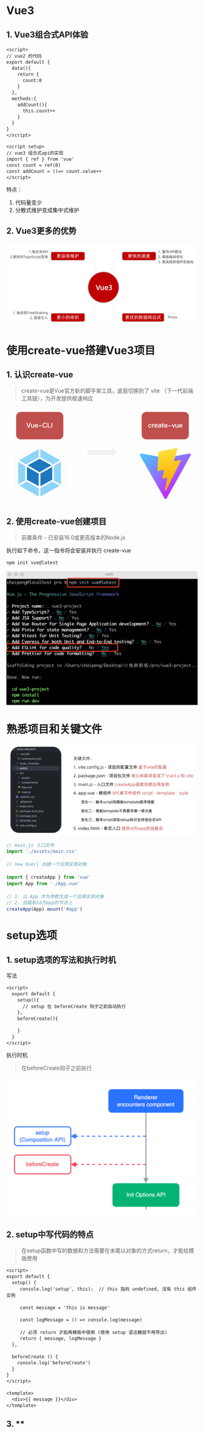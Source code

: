 # Vue3
## 1. Vue3组合式API体验
```vue
<script>
// vue2 的代码
export default {
  data(){
    return {
      count:0
    }
  },
  methods:{
    addCount(){
      this.count++
    }
  }
}
</script>
```

```vue
<script setup>
// vue3 组合式api的实现
import { ref } from 'vue'
const count = ref(0)
const addCount = ()=> count.value++
</script>
```

特点：

1. 代码量变少
2. 分散式维护变成集中式维护
## 2. Vue3更多的优势
![image.png](assets/01.png)



# 使用create-vue搭建Vue3项目

## 1. 认识create-vue
> create-vue是Vue官方新的脚手架工具，底层切换到了 vite （下一代前端工具链），为开发提供极速响应


![image.png](assets/2.png)

## 2. 使用create-vue创建项目
> 前置条件 - 已安装16.0或更高版本的Node.js

执行如下命令，这一指令将会安装并执行 create-vue
```bash
npm init vue@latest
```

![image.png](assets/3.png)



# 熟悉项目和关键文件

![image.png](assets/4.png)

```js
// main.js 入口文件
import './assets/main.css'

// new Vue() 创建一个应用实例对象

import { createApp } from 'vue'
import App from './App.vue'

// 1. 以 App 作为参数生成一个应用实例对象
// 2. 挂载到id为app的节点上
createApp(App).mount('#app')
```



# setup选项

## 1. setup选项的写法和执行时机
写法
```vue
<script>
  export default {
    setup(){
      // setup 在 beforeCreate 钩子之前自动执行
    },
    beforeCreate(){
      
    }
  }
</script>
```
执行时机
> 在beforeCreate钩子之前执行

![image.png](assets/5.png)

## 2. setup中写代码的特点
> 在setup函数中写的数据和方法需要在末尾以对象的方式return，才能给模版使用

```vue
<script>
export default {
  setup() {
     console.log('setup', this);  // this 指向 undefined, 没有 this 组件实例

     const message = 'this is message'

     const logMessage = () => console.log(message)

     // 必须 return 才能再模板中使用 (使用 setup 语法糖就不用导出)
     return { message, logMessage }
  },

  beforeCreate () {
    console.log('beforeCreate')
  }
}
</script>

<template>
  <div>{{ message }}</div>
</template>
```
## 3. **<script setup>**语法糖
> **script标签添加 setup标记，不需要再写导出语句，默认会添加导出语句**

```vue
<script setup>
  const message = 'this is message'
  const logMessage = ()=>{
    console.log(message)
  }
</script>
```



# reactive和ref函数

## 1. reactive
> 作用：接受**对象类型**数据的参数传入， 并返回一个响应式的对象
>
> reactive 函数，可以转换对象和数组为响应式数据
>
> vue3 实现响应式数据就是 proxy
>
> 通常定义：复杂类型的响应式数据
>
> 不能转换简单数据


```vue
<script setup>
 // 1. 导入 reactive 函数
 import { reactive } from 'vue'
    
 // 2. 执行函数 传入一个对象类型参数 变量接收
 const state = reactive({
   count: 0
 })
 
 const setCount = ()=>{
   // 修改数据更新视图
   state.count++
 }
 
</script>

<template>
     <div>{{ count }}<button @click="setCount"></button></div>
</template>
```

## 2. ref
> 接收简单类型或者对象类型的数据传入并，返回一个响应式的对象

```vue
<script setup>
 // 1. 导入 ref 函数
 import { ref } from 'vue'

 // 2. 执行函数 传入参数[简单类型 + 对象类型] 变量接收

 const count = ref(0)

 const setCount = () => {
  // 脚本区域修改 ref 产生的响应式对象数据  必须通过 .value 属性
  count.value++
 }
</script>

<template>
     <button @click="setCount">{{ count }}</button>
</template>
```
## 3. reactive 对比 ref

1. **都是用来生成响应式数据**
2. 不同点
   1. **reactive不能处理简单类型的数据**
   2. **ref参数类型支持更好，但是必须通过.value做访问修改**
   3. ref函数内部的实现依赖于reactive函数
3. 在实际工作中的推荐
   1. **推荐使用ref函数，减少记忆负担**
   2. 如果能确定数据是对象且字段名也确定，用 reactive



# computed

> 计算属性基本思想和Vue2保持一致，组合式API下的计算属性只是修改了API写法
>
> 使用 computed 函数，传入一个函数，函数返回计算好的数据。
>
> 最后setup函数返回一个对象，包含该计算属性的数据即可。
>
> 当需要依赖一个数据得到新的数据时使用计算属性

```vue
<script setup>
    
// 1. 导入 computed 函数
import {ref, computed } from 'vue'
    
// 原始数据
const list = ref([1,2,3,4,5,6,7,8])

// 2. 执行函数 return计算之后的值 变量接收
const filterList = computed(() => {
    // 做计算 根据一个数据计算得到一个新的数据
    return list.value.filter(item => item > 2)
})

setTimeout(() => {
    list.value.push(9,10)
},3000)

/*
   1. 计算属性中不应该有'副作用'    比如异步请求/修改dom
   2. 避免直接修改计算属性的值      计算属性应该是只读的
   
*/
</script>
```


# watch

> 侦听一个或者多个数据的变化，数据变化时执行回调函数
>
> 俩个额外参数 :     
>
> **immediate** 控制立刻执行
>
> **deep**   开启深度侦听

## 1. 侦听单个数据
```vue
<script setup>
    
// 1. 导入 watch
import {ref , watch} from 'vue'
const count = ref(0)
const setCount = () => {
  count.value++
}

// 2. 调用 watch 侦听变化
// ref对象不需要加 .value
watch(count,(newVal,oldVal) => {
   console.log('count变化了',newVal,oldVal)
})
    
</script>

<template>
   <dev><button @click="setCount">+{{ count }}</button></dev>
</template>
    
</script>
```
## 2. 侦听多个数据
> 侦听多个数据，第一个参数可以改写成数组的写法

```vue
<script setup>
  // 1. 导入 watch
import {ref , watch} from 'vue'
    
const count = ref(0)
const changeCount = () => {
  count.value++
}

const name = ref('cp')
const changeName = () => {
  name.value = 'pc'
}

// 2. 调用 watch 侦听变化
watch(
  [count,name],
  (
    [newCount,newName],
    [oldCount,oldName]
  ) => {
     console.log('count / name 变化了',[newCount,newName],[oldCount,oldName]);
})

</script>

<template>
   <dev><button @click="changeCount">{{ count }}</button></dev>
   <dev><button @click="changeName">{{ name }}</button></dev>
</template>
```
## 3. immediate
> 在侦听器创建时立即出发回调，响应式数据变化之后继续执行回调


```vue
<script setup>
    
  // 1. 导入watch
  import { ref, watch } from 'vue'
  const count = ref(0)
  
  // 2. 调用watch 侦听变化
  watch(count, (newValue, oldValue)=>{
     console.log('count变化了',newVal,oldVal)
  },{
    immediate: true
  })
    
</script>
```
## 4. deep
> 通过watch监听的ref对象默认是浅层侦听的，直接修改嵌套的对象属性不会触发回调执行，需要开启deep

```vue
<script setup>
    
  // 1. 导入watch
  import { ref, watch } from 'vue'  
  const state = ref({ count: 0 })
  // 2. 监听对象state
  watch(state, ()=>{
    console.log('数据变化了')
  }) 
  const changeStateByCount = ()=>{
    // 直接修改不会引发回调执行
    state.value.count++
  } 
</script>


<script setup>
    
  // 1. 导入watch
  import { ref, watch } from 'vue'
    
  const state = ref({ count: 0 })
  
  // 2. 监听对象state 并开启deep
  watch(state, ()=>{
    console.log('数据变化了')
  },{
      deep:true  // 如果开启了 deep, 不管层次嵌套有多深，都会做递归处理
  })
    
  const changeStateByCount = ()=>{
    // 此时修改可以触发回调
    state.value.count++
  }
  
</script>



<script setup>
    
  // 1. 导入watch
  import { ref, watch } from 'vue'
    
  const state = ref({ 
      name: 'xiaobai',
      age: 18
  })
  
   const changeName = ()=>{
    state.value.name = 'xiaohei'
  }
   
   const changeAge = () => {
       state.value.age = 20
   }
   // 精确侦听某个具体属性
   watch(
      () => state.value.age,   // 监听 age
      () => {
          console.log('age变化了')
      }
   )
    
 
  
</script>

```


# 生命周期函数

## 1. 选项式对比组合式
![image.png](assets/6.png)
## 2. 生命周期函数基本使用
> 1. 导入生命周期函数
> 2. 执行生命周期函数，传入回调

```js
<scirpt setup>
    // 1. 引入函数
import { onMounted } from 'vue'

    // 2. 执行函数 传入回调
onMounted(()=>{
  // 自定义逻辑
  console.log('组件挂载完毕mounted执行了')
})
</script>
```
## 3. 执行多次
> 生命周期函数执行多次的时候，会按照顺序依次执行

```js
<scirpt setup>
    
import { onMounted } from 'vue'

// 生命周期是可以执行多次的，多次执行时传入的回调会在时机成熟时依次执行
onMounted(()=>{
  // 自定义逻辑
})

onMounted(()=>{
  // 自定义逻辑
})
</script>
```


#  父子通信

## 1. 父传子
> 基本思想
> 1. 父组件中给子组件绑定属性
> 2. 子组件内部通过props选项接收数据
>
> 注意：
>
> 1. 如果使用 defineProps 接收数据，这个数据只能在模板中渲染
> 2. 如果想要在 js 中页操作接收的数据，应接收返回值来使用。


![image.png](assets/7.png)

## 2. 子传父
> 基本思想
> 1. 父组件中给子组件标签通过@绑定事件，父组件提供方法。
> 2. 子组件通过 defineEmit 获取 emit 函数（因为没有this）
> 3. 子组件通过 emit 触发事件，并且传递数据


![image.png](assets/8.png)



# 模版引用

> 概念：通过 ref标识 获取真实的 dom对象或者组件实例对象

## 1. 基本使用
> 实现步骤：
> 1. 调用ref函数生成一个ref对象
> 2. 通过ref标识绑定ref对象到标签
> 3. 组件挂载完毕之后才能获取 onMounted(()=> {})

![image.png](assets/9.png)
## 2. defineExpose
> 默认情况下在 <script setup>语法糖下组件内部的属性和方法是不开放给父组件访问的，可以通过defineExpose编译宏指定哪些属性和方法容许访问
> 说明：指定testMessage属性可以被访问到

![image.png](assets/10.png)



# provide和inject

## 1. 作用和场景
> 顶层组件向任意的底层组件传递数据和方法，实现跨层组件通信

![image.png](assets/11.png)

## 2. 跨层传递普通数据
> 实现步骤
> 1. 顶层组件通过 `provide` 函数提供数据
> 2. 底层组件通过 `inject` 函数获取数据


![image.png](assets/12.png)

## 3. 跨层传递响应式数据
> 在调用provide函数时，第二个参数设置为ref对象

![image.png](assets/13.png)

## 4. 跨层传递方法
> 顶层组件可以向底层组件传递方法，底层组件调用方法修改顶层组件的数据

![image.png](assets/14.png)

# toRefs

> 掌握：在使用reactive创建的响应式数据被展开或解构的时候使用toRefs保持响应式
>
> - 解构响应式数据，踩坑
> - 使用 `toRefs` 处理响应式数据，爬坑
> - `toRefs` 函数的作用，与使用场景



```vue
<script setup>
import { reactive } from "vue";
const user = reactive({ name: "tom", age: 18 });
</script>

<template>
  <div>
    <p>姓名：{{ user.name }}</p>
    <p>年龄：{{ user.age }} <button @click="user.age++">一年又一年</button></p>
  </div>
</template>

```

- 使用响应式数据，踩坑

```vue
<script setup>
import { reactive } from "vue";
const { name, age } = reactive({ name: "tom", age: 18 });    // 丢失响应式
</script>

<template>
  <div>
    <p>姓名：{{ name }}</p>
    <!-- 响应式丢失 -->
    <p>年龄：{{ age }} <button @click="age++">一年又一年</button></p>
  </div>
</template>

```

- 使用 `toRefs` 处理响应式数据，爬坑

```js
import { reactive, toRefs } from "vue";

const user = reactive({ name: "tom", age: 18 });

const { name, age } = toRefs(user)

```

`toRefs` 函数的作用，与使用场景

- 作用：把对象中的每一个属性做一次包装成为响应式数据
- 响应式数据展开的时候使用，解构响应式数据的时候使用

**总结：**

- 当去解构和展开响应式数据对象使用 `toRefs` 保持响应式